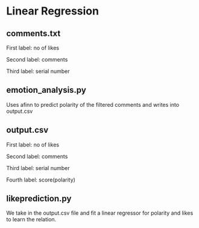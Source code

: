 # Linear Regression

## comments.txt
First label: no of likes

Second label: comments

Third label: serial number

## emotion_analysis.py
Uses afinn to predict polarity of the filtered comments and writes into output.csv

## output.csv
First label: no of likes

Second label: comments

Third label: serial number

Fourth label: score(polarity)

## likeprediction.py
We take in the output.csv file and fit a linear regressor for polarity and likes to learn the relation. 
